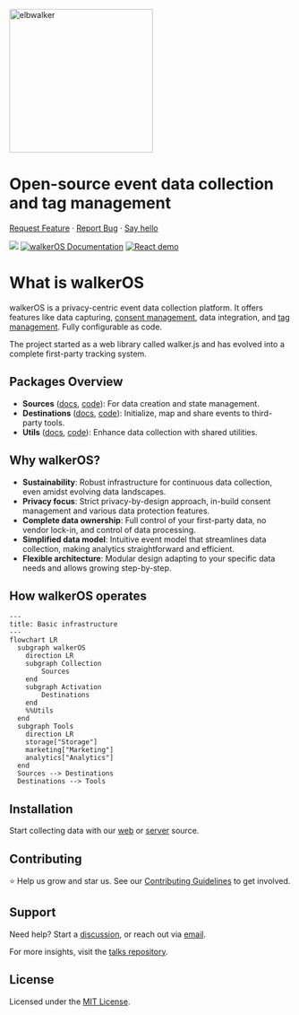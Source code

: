 <p align="left">
  <a href="https://elbwalker.com">
    <img title="elbwalker" src='https://www.elbwalker.com/img/elbwalker_logo.png' width="256px"/>
  </a>
</p>

# Open-source event data collection and tag management

[Request Feature](https://github.com/elbwalker/walkerOS/issues/new) ·
[Report Bug](https://github.com/elbwalker/walkerOS/issues/new) ·
[Say hello](https://calendly.com/elb-alexander/30min)

<div align="left">
  <img src="https://img.shields.io/github/license/elbwalker/walkerOS" />
  <a href="https://www.elbwalker.com/docs/"><img src="https://img.shields.io/badge/docs-www.elbwalker.com/docs/-yellow" alt="walkerOS Documentation"></a>
  <a href="https://github.com/elbwalker/walkerOS/tree/main/apps/demos/react"><img src="https://img.shields.io/badge/React_demo-blue" alt="React demo"></a>

</div>

# What is walkerOS

walkerOS is a privacy-centric event data collection platform. It offers features
like data capturing,
[consent management](https://www.elbwalker.com/docs/consent_management/overview/),
data integration, and
[tag management](https://www.elbwalker.com/docs/destinations/event_mapping).
Fully configurable as code.

The project started as a web library
called&nbsp;<Link to="/docs/sources/walkerjs/">walker.js</Link> and has evolved
into a complete first-party tracking system.

## Packages Overview

- **Sources** ([docs](https://www.elbwalker.com/docs/sources/),
  [code](./packages/sources/)): For data creation and state management.
- **Destinations** ([docs](https://www.elbwalker.com/docs/destinations/),
  [code](./packages/destinations/)): Initialize, map and share events to
  third-party tools.
- **Utils** ([docs](https://www.elbwalker.com/docs/utils/),
  [code](./packages/utils/)): Enhance data collection with shared utilities.

## Why walkerOS?

- **Sustainability**: Robust infrastructure for continuous data collection, even
  amidst evolving data landscapes.
- **Privacy focus**: Strict privacy-by-design approach, in-build consent
  management</Link> and various data protection features.
- **Complete data ownership**: Full control of your first-party data, no vendor
  lock-in, and control of data processing.
- **Simplified data model**: Intuitive event model that streamlines data
  collection, making analytics straightforward and efficient.
- **Flexible architecture**: Modular design adapting to your specific data needs
  and allows growing step-by-step.

## How walkerOS operates

```mermaid
---
title: Basic infrastructure
---
flowchart LR
  subgraph walkerOS
    direction LR
    subgraph Collection
        Sources
    end
    subgraph Activation
        Destinations
    end
    %%Utils
  end
  subgraph Tools
    direction LR
    storage["Storage"]
    marketing["Marketing"]
    analytics["Analytics"]
  end
  Sources --> Destinations
  Destinations --> Tools
```

## Installation

Start collecting data with our
[web](https://github.com/elbwalker/walkerOS/tree/main/packages/web/collector/)
or
[server](https://github.com/elbwalker/walkerOS/tree/main/packages/server/collector/)
source.

## Contributing

⭐️ Help us grow and star us. See our
[Contributing Guidelines](https://www.elbwalker.com/docs/contributing) to get
involved.

## Support

Need help? Start a
[discussion](https://github.com/elbwalker/walkerOS/discussions), or reach out
via [email](mailto:hello@elbwalker.com).

For more insights, visit the
[talks repository](https://github.com/elbwalker/talks).

## License

Licensed under the [MIT License](./LICENSE).
